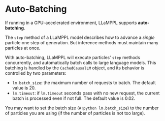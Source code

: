 # Auto-Batching

If running in a GPU-accelerated environment, LLaMPPL supports **auto-batching**.

The `step` method of a LLaMPPL model describes how to advance a *single* particle one step of generation. 
But inference methods must maintain many particles at once. 

With auto-batching, LLaMPPL will execute particles' `step` methods concurrently, and automatically batch calls
to large language models. This batching is handled by the `CachedCausalLM` object, and its behavior is controlled by two parameters:

* `lm.batch_size`: the maximum number of requests to batch. The default value is 20.
* `lm.timeout`: if `lm.timeout` seconds pass with no new request, the current batch is processed even if not full. The default value is 0.02.
 
You may want to set the batch size (`#!python lm.batch_size`) to the number of particles you are using (if the number of particles is not too large).